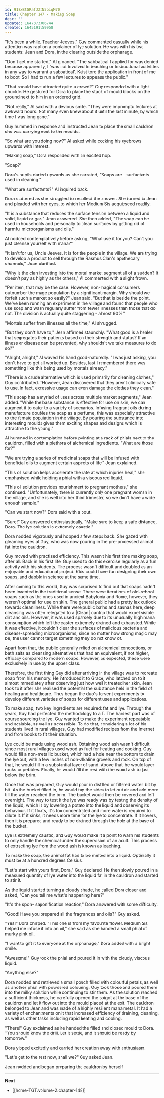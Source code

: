 ```yaml
---
id: 91ExBtGRafJZIN5biqM70
title: Chapter 147 - Making Soap
desc: ''
updated: 1647373306744
created: 1645191159958
---
```


"It's been a while, Teacher Jeeves," Guy commented casually while his attention was rapt on a container of lye solution. He was with his two students: Jean and Dora, in the clearing outside the orphanage.

"Don't get me started," Al groaned. "The sabbatical I applied for was denied because apparently, I 'was not involved in teaching or instructional activities in any way to warrant a sabbatical'. Kaist tore the application in front of me to boot. So I had to run a few lectures to appease the public."

"That should have attracted quite a crowd?" Guy responded with a light chuckle. He gestured for Dora to place the stack of mould blocks on the ground next to him in an ordered grid.

"Not really," Al said with a devious smile. "They were impromptu lectures at awkward hours. Not many even knew about it until the last minute, by which time I was long gone."

Guy hummed in response and instructed Jean to place the small cauldron she was carrying next to the moulds. 

"So what are you doing now?" Al asked while cocking his eyebrows upwards with interest.

"Making soap," Dora responded with an excited hop.

"Soap?"

Dora's pupils darted upwards as she narrated, "Soaps are... surfactants used in cleaning."

"What are surfactants?" Al inquired back.

Dora stuttered as she struggled to recollect the answer. She turned to Jean and pleaded with her eyes, to which her Medium Sis acquiesced readily.

"It is a substance that reduces the surface tension between a liquid and solid, liquid or gas," Jean answered. She then added, "The soap can be used in households and personally to clean surfaces by getting rid of harmful microorganisms and oils."

Al nodded contemplatively before asking, "What use it for you? Can't you just cleanse yourself with mana?"

"It isn't for us, Uncle Jeeves. It is for the people in the village. We are trying to develop a product to sell through the Rasmus Clan's apothecary channels," Jean clarified.

"Why is the clan investing into the mortal market segment all of a sudden? It doesn't pay as highly as the others," Al commented with a slight frown.

"Per item, that may be the case. However, non-magical consumers outnumber the mage population by a significant margin. Why should we forfeit such a market so easily?" Jean said. "But that is beside the point. We've been running an experiment in the village and found that people who use soap and wash regularly suffer from fewer illnesses than those that do not. The division is actually quite staggering - almost 90%."

"Mortals suffer from illnesses all the time," Al shrugged.

"But they don't have to," Jean affirmed staunchly. "What good is a healer that segregates their patients based on their strength and status? If an illness or disease can be prevented, why shouldn't we take measures to do so?"

"Alright, alright," Al waved his hand good-naturedly. "I was just asking, you don't have to get all worked up. Besides, last I remembered there was something like this being used by mortals already."

"There is a crude alternative which is used primarily for cleaning clothes," Guy contributed. "However, Jean discovered that they aren't clinically safe to use. In fact, excessive usage can even damage the clothes they clean."

"This soap has a myriad of uses across multiple market segments," Jean added. "While the base substance is effective for use on skin, we can augment it to cater to a variety of scenarios. Infusing fragrant oils during manufacture doubles the soap as a perfume, this was especially attractive to the female population in the village. By pouring the substance into interesting moulds gives them exciting shapes and designs which is attractive to the young."

Al hummed in contemplation before pointing at a rack of phials next to the cauldron, filled with a plethora of alchemical ingredients. "What are those for?"

"We are trying a series of medicinal soaps that will be infused with beneficial oils to augment certain aspects of life," Jean explained.

"This oil solution helps accelerate the rate at which injuries heal," she emphasised while holding a phial with a viscous red liquid.

"This oil solution provides nourishment to pregnant mothers," she continued. "Unfortunately, there is currently only one pregnant woman in the village, and she is well into her third trimester, so we don't have a wide enough sample."

"Can we start now?" Dora said with a pout.

"Sure!" Guy answered enthusiastically. "Make sure to keep a safe distance, Dora. The lye solution is extremely caustic."

Dora nodded vigorously and hopped a few steps back. She gazed with gleaming eyes at Guy, who was now pouring in the pre-processed animal fat into the cauldron.

Guy moved with practised efficiency. This wasn't his first time making soap, after all. Back in his first life, Guy used to do this exercise regularly as a fun activity with his students. The process wasn't difficult and doubled as an enjoyable and educational project. Kids could have fun designing their own soaps, and dabble in science at the same time.

After coming to this world, Guy was surprised to find out that soaps hadn't been invented in the traditional sense. There were iterations of old-school soaps such as the ones used in ancient Babylonia and Rome, however, they weren't optimal for use on skin. The general public had a pretty lax outlook towards cleanliness. While there were public baths and saunas here, deep cleansing was often relegated to a |Clean| cantrip that would expel visible dirt and oils. However, it was used sparsely due to its unusually high mana consumption which left the caster extremely drained and exhausted. While it was effective, it couldn't clear the surfaces of malicious bacteria and disease-spreading microorganisms, since no matter how strong magic may be, the user cannot target something they do not know of.

Apart from that, the public generally relied on alchemical concoctions, or bath salts as cleansing alternatives that had an equivalent, if not higher, efficacy compared to modern soaps. However, as expected, these were exclusively in use by the upper class.

Therefore, the first thing Guy did after arriving in the village was to recreate soap from his memory. He introduced it to Grace, who latched on to it almost immediately after observing just how well it treated her skin. Jean took to it after she realised the potential the substance held in the field of healing and healthcare. Thus began the duo's fervent experiments to develop different varieties of soaps for different uses and applications. 

To make soap, two key ingredients are required: fat and lye. Through the years, Guy had perfected the methodology to a T. The hardest part was of course sourcing the lye. Guy wanted to make the experiment repeatable and scalable, as well as accessible. To do that, considering a lot of his students lived in rural villages, Guy had modified recipes from the Internet and from books to fit their situation.

Lye could be made using wood ash. Obtaining wood ash wasn't difficult since most rural villages used wood as fuel for heating and cooking. Guy would fill a non-metallic bucket, which had a hole near the bottom to drain the lye out, with a few inches of non-alkaline gravels and rock. On top of that, he would fill in a substantial layer of sand. Above that, he would layer rocks or pebbles. Finally, he would fill the rest with the wood ash to just below the brim.

Once that was prepared, Guy would pour in distilled or filtered water, bit by bit. As the bucket filled in, he would tap the sides to let out air and add more till the water reached the brim. The bucket would then be covered and left overnight. The way to test if the lye was ready was by testing the density of the liquid, which is by lowering a potato into the liquid and observing its behaviour. If it floats, it's too concentrated and more water is required to dilute it. If it sinks, it needs more time for the lye to concentrate. If it hovers, then it is prepared and ready to be drained through the hole at the base of the bucket.

Lye is extremely caustic, and Guy would make it a point to warn his students to only handle the chemical under the supervision of an adult. This process of extracting lye from the wood ash is known as leaching.

To make the soap, the animal fat had to be melted into a liquid. Optimally it must be at a hundred degrees Celsius.

"Let's start with yours first, Dora," Guy declared. He then slowly poured in a measured quantity of lye water into the liquid fat in the cauldron and started to stir it.

As the liquid started turning a cloudy shade, he called Dora closer and asked, "Can you tell me what's happening here?"

"It's the spon- saponification reaction," Dora answered with some difficulty.

"Good! Have you prepared all the fragrances and oils?" Guy asked.

"Yes!" Dora chirped. "This one is from my favourite flower. Medium Sis helped me infuse it into an oil," she said as she handed a small phial of murky pink oil.

"I want to gift it to everyone at the orphanage," Dora added with a bright smile.

"Awesome!" Guy took the phial and poured it in with the cloudy, viscous liquid.

"Anything else?"

Dora nodded and retrieved a small pouch filled with colourful petals, as well as another phial with powdered colouring. Guy took those and poured them into the milky solution while continuing to stir them. As the solution reached a sufficient thickness, he carefully opened the spigot at the base of the cauldron and let it flow out into the mould placed at the exit. The cauldron belonged to Jean and was made of a highly resilient mana metal. It had a variety of enchantments on it that increased efficiency of draining, cleaning, as well as other tasks including rapid heating and cooling.

"There!" Guy exclaimed as he handed the filled and closed mould to Dora. "You should know the drill. Let it settle, and it should be ready by tomorrow."

Dora yipped excitedly and carried her creation away with enthusiasm.

"Let's get to the rest now, shall we?" Guy asked Jean.

Jean nodded and began preparing the cauldron by herself.

____

**Next**
* [[home-TGT.volume-2.chapter-148]]